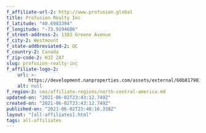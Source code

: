 ```yaml
---
f_affiliate-url-2: http://www.profusion.global
title: Profusion Realty Inc
f_latitude: "40.6983394"
f_longitude: "-73.9194606"
f_street-address-2: 1303 Greene Avenue­
f_city-2: Westmount­
f_state-addbreviated-2: QC­
f_country-2: Canada
f_zip-code-2: H3Z 2A7
slug: profusion-realty-inc
f_affiliate-logo-2:
    url: >-
        https://development.nanproperties.com/assets/external/60b81790198e40dc90c6f43d_6081e57f63e240cd60c1efc7_60785a3b6b225e13a3cf72d5_content_logo_profusion2018chr_vert_noir.png
    alt: null
f_region-2: cms/affiliate-regions/north-central-america.md
updated-on: "2021-06-02T23:43:12.749Z"
created-on: "2021-06-02T23:43:12.749Z"
published-on: "2021-06-02T23:48:16.338Z"
layout: "[all-affiliates].html"
tags: all-affiliates
---
```

